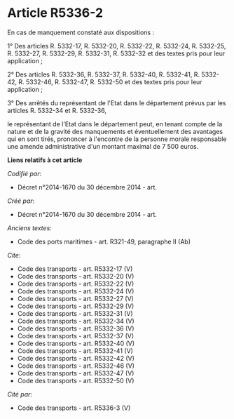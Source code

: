 # Article R5336-2

En cas de manquement constaté aux dispositions : 

1° Des articles R. 5332-17, R. 5332-20, R. 5332-22, R. 5332-24, R. 5332-25, R. 5332-27, R. 5332-29, R. 5332-31, R. 5332-32 et
des textes pris pour leur application ; 

2° Des articles R. 5332-36, R. 5332-37, 
R. 5332-40, R. 5332-41, R. 5332-42, R. 5332-46, R. 5332-47, R. 5332-50 et des textes pris pour leur application ; 

3° Des arrêtés du représentant de l'Etat dans le département prévus par les articles R. 5332-34 et R. 5332-36, 

le représentant de l'Etat dans le département peut, en tenant compte de la nature et de la gravité des manquements et
éventuellement des avantages qui en sont tirés, prononcer à l'encontre de la personne morale responsable une amende
administrative d'un montant maximal de 7 500 euros.

**Liens relatifs à cet article**

_Codifié par_:

  - Décret n°2014-1670 du 30 décembre 2014 - art.

_Créé par_:

  - Décret n°2014-1670 du 30 décembre 2014 - art.

_Anciens textes_:

  - Code des ports maritimes - art. R321-49, paragraphe II (Ab)

_Cite_:

  - Code des transports - art. R5332-17 (V)
  - Code des transports - art. R5332-20 (V)
  - Code des transports - art. R5332-22 (V)
  - Code des transports - art. R5332-24 (V)
  - Code des transports - art. R5332-27 (V)
  - Code des transports - art. R5332-29 (V)
  - Code des transports - art. R5332-31 (V)
  - Code des transports - art. R5332-34 (V)
  - Code des transports - art. R5332-36 (V)
  - Code des transports - art. R5332-37 (V)
  - Code des transports - art. R5332-40 (V)
  - Code des transports - art. R5332-41 (V)
  - Code des transports - art. R5332-42 (V)
  - Code des transports - art. R5332-46 (V)
  - Code des transports - art. R5332-47 (V)
  - Code des transports - art. R5332-50 (V)

_Cité par_:

  - Code des transports - art. R5336-3 (V)
